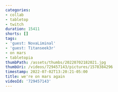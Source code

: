 ```yaml
---
categories:
- collab
- tabletop
- twitch
duration: 15411
shorts: []
tags:
- 'guest: NovaLiminal'
- 'guest: Titanseek3r'
- on mars
- tabletopia
thumbPath: /assets/thumbs/20220702182021.jpg
thumbUri: /videos/729457143/pictures/1578384296
timestamp: 2022-07-02T13:20:21-05:00
title: we're on mars again
videoId: '729457143'
---
```

